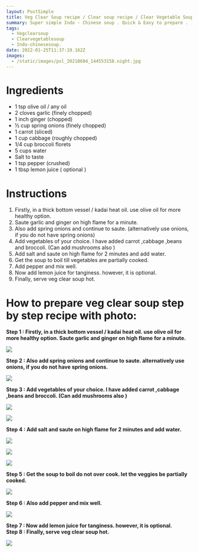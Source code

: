 ```yaml
---
layout: PostSimple
title: Veg Clear Soup recipe / Clear soup recipe / Clear Vegetable Soup
summary: Super simple Indo - Chinese soup . Quick & Easy to prepare .
tags:
  - Vegclearsoup
  - Clearvegetablesoup
  - Indo-chinesesoup.
date: 2022-01-25T11:37:19.162Z
images:
  - /static/images/pxl_20210604_144553158.night.jpg
---
```

# Ingredients

* 1 tsp olive oil / any oil
* 2 cloves garlic (finely chopped)
* 1 inch ginger (chopped)
* ½ cup spring onions (finely chopped)
* 1 carrot (sliced)
* 1 cup cabbage (roughly chopped)
* 1/4 cup broccoli florets 
* 5 cups water
* Salt to taste
* 1 tsp pepper (crushed)
* 1 tbsp lemon juice ( optional )

# Instructions

1.  Firstly, in a thick bottom vessel / kadai heat oil. use olive oil for more healthy option.
2.  Saute garlic and ginger on high flame for a minute.
3.  Also add spring onions and continue to saute. (alternatively use onions, if you do not have spring onions)
4.  Add vegetables of your choice. I have added carrot ,cabbage ,beans and broccoli. (Can add mushrooms also )
5.  Add salt and saute on high flame for 2 minutes and add water.
6.  Get the soup to boil till vegetables are partially cooked.
7.  Add pepper and mix well.
8.  Now add lemon juice for tanginess. however, it is optional.
9.  Finally, serve veg clear soup hot.

# How to prepare veg clear soup step by step recipe with photo:

**Step  1 : Firstly, in a thick bottom vessel / kadai heat oil. use olive oil for more healthy option. Saute garlic and ginger on high flame for a minute.**

![](/static/images/pxl_20210604_143240298.night.jpg)

**Step 2 : Also add spring onions and continue to saute. alternatively use onions, if you do not have spring onions.**

![](/static/images/pxl_20210604_143307530.night.jpg)

**Step 3 : Add vegetables of your choice. I have added carrot ,cabbage ,beans and broccoli. (Can add mushrooms also )**

![](/static/images/pxl_20210604_143351145.night.jpg)

![](/static/images/pxl_20210604_143402052.night.jpg)

**Step 4 : Add salt and saute on high flame for 2 minutes and add water.**

![](/static/images/pxl_20210604_143424647.night.jpg)

![](/static/images/pxl_20210604_143550903.night.jpg)

![](/static/images/pxl_20210604_143453986.night.jpg)

**Step 5 : Get the soup to boil do not over cook. let the veggies be partially cooked.**

![](/static/images/pxl_20210604_143511557.night.jpg)

**Step 6 : Also add pepper and mix well.**

![](/static/images/pxl_20210604_143723839.night.jpg)

**Step 7 : Now add lemon juice for tanginess. however, it is optional.**\
**Step 8 : Finally, serve veg clear soup hot.**

![](/static/images/pxl_20210604_144603301.night.jpg)